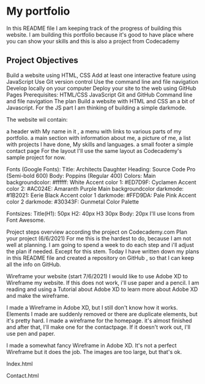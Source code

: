# My portfolio 

In this README file I am keeping track of the progress of building this website. I am building this portfolio because it's good to have place where you can show your skills and this is also a project from Codecademy

## Project Objectives
Build a website using HTML, CSS
Add at least one interactive feature using JavaScript
Use Git version control
Use the command line and file navigation
Develop locally on your computer
Deploy your site to the web using GitHub Pages
Prerequisites:
HTML/CSS
JavaScript
Git and GitHub
Command line and file navigation
The plan
Build a website with HTML and CSS an a bit of Javascript. For the JS part I am thinking of building a simple darkmode.

The website wil contain:

a header with My name in it , a menu with links to various parts of my portfolio.
a main section with information about me, a picture of me, a list with projects I have done, My skills and languages.
a small footer
a simple contact page
For the layout I'll use the same layout as Codecademy's sample project for now.

Fonts (Google Fonts):
Title: Architects Daughter
Heading: Source Code Pro (Semi-bold 600)
Body: Poppins (Regular 400)
Colors:
Main backgroundcolor: #ffffff: White
Accent color 1: #ED7D9F: Cyclamen
Accent color 2: #AC024E: Amaranth Purple
Main backgroundcolor darkmode: #1B2021: Eerie Black
Accent color 1 darkmode: #FFD9DA: Pale Pink
Accent color 2 darkmode: #30343F: Gunmetal
Color Palette

Fontsizes:
Title(H1): 50px
H2: 40px
H3 30px
Body: 20px
I'll use Icons from Font Awesome.

Project steps overview according the project on Codecademy.com
Plan your project (6/6/2021)
For me this is the hardest to do, because I am not well at planning. I am going to spend a week to do each step and i'll adjust the plan if needed. Except for this stem. Today I have written down my plans in this README file and created a repository on GitHub , so that I can keep all the info on GitHub.

Wireframe your website (start 7/6/2021)
I would like to use Adobe XD to Wireframe my website. If this does not work, i'll use paper and a pencil. I am reading and using a Tutorial about Adobe XD to learn more about Adobe XD and make the wireframe.

I made a Wireframe in Adobe XD, but I still don't know how it works. Elements I made are suddenly removed or there are duplicate elements, but it's pretty hard. I made a wireframe for the homepage. it's almost finished and after that, I'll make one for the contactpage. If it doesn't work out, I'll use pen and paper.

I made a somewhat fancy Wireframe in Adobe XD. It's not a perfect Wireframe but it does the job. The images are too large, but that's ok.

Index.html

Contact.html
